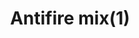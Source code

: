 ---
layout: item
title: Antifire mix(1)
item-id: 11507
datatable: true
id: 11507
name: "Antifire mix(1)"
members: true
lowalch: 52
highalch: 79
examine: "One dose of fishy anti-firebreath potion."
monsters:
  - id: 5566
    name: "Ferocious barbarian spirit"
    members: true
    combat_level: 166
    wiki_url: "https://oldschool.runescape.wiki/w/Ferocious_barbarian_spirit"
    drops:
      - quantity: "1"
        rarity: 0.03125
    image: "https://oldschool.runescape.wiki/images/thumb/d/dd/Ferocious_barbarian_spirit.png/200px-Ferocious_barbarian_spirit.png?ccb32"
---